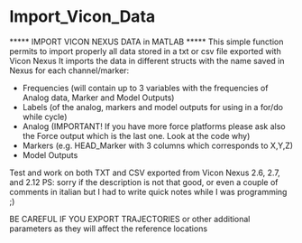 # Import_Vicon_Data
***** IMPORT VICON NEXUS DATA in MATLAB *****
This simple function permits to import properly all data stored in a txt or csv file exported with Vicon Nexus
It imports the data in different structs with the name saved in Nexus for each channel/marker:

- Frequencies (will contain up to 3 variables with the frequencies of Analog data, Marker and Model Outputs)
- Labels (of the analog, markers and model outputs for using in a for/do while cycle)
- Analog (IMPORTANT! If you have more force platforms please ask also the Force output which is the last one. Look at the code why)
- Markers (e.g. HEAD_Marker with 3 columns which corresponds to X,Y,Z)
- Model Outputs

Test and work on both TXT and CSV exported from Vicon Nexus 2.6, 2.7, and 2.12 
PS: sorry if the description is not that good, or even a couple of comments in italian but I had to write quick notes while I was programming ;)  

BE CAREFUL IF YOU EXPORT TRAJECTORIES or other additional parameters as they will affect the reference locations
